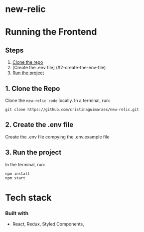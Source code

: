 # new-relic

# Running the Frontend

## Steps
  1. [Clone the repo](#1-clone-the-repo)
  2. [Create the .env file]  (#2-create-the-env-file)
  3. [Run the project](#3-run-the-project)
  
## 1. Clone the Repo

Clone the `new-relic code` locally. In a terminal, run:

  `git clone https://github.com/cristinaguimaraes/new-relic.git`
  
## 2. Create the .env file 

Create the .env file compying the .env.example file 
  
  
## 3. Run the project

In the terminal, run:
```
npm install
npm start
```

# Tech stack

### Built with
- React, Redux, Styled Components, 
